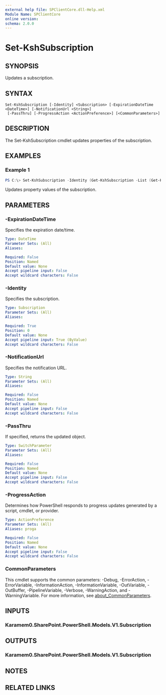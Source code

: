 ```yaml
---
external help file: SPClientCore.dll-Help.xml
Module Name: SPClientCore
online version:
schema: 2.0.0
---
```


# Set-KshSubscription

## SYNOPSIS
Updates a subscription.

## SYNTAX

```
Set-KshSubscription [-Identity] <Subscription> [-ExpirationDateTime <DateTime>] [-NotificationUrl <String>]
 [-PassThru] [-ProgressAction <ActionPreference>] [<CommonParameters>]
```

## DESCRIPTION
The Set-KshSubscription cmdlet updates properties of the subscription.

## EXAMPLES

### Example 1
```powershell
PS C:\> Set-KshSubscription -Identity (Get-KshSubscription -List (Get-KshList -ListTitle 'Announcements') -SubscriptionId '40231e12-904f-430a-aa76-a6487076c36e') -ExpirationDateTime [System.DateTime]::UtcNow.AddDays(1)
```

Updates property values of the subscription.

## PARAMETERS

### -ExpirationDateTime
Specifies the expiration date/time.

```yaml
Type: DateTime
Parameter Sets: (All)
Aliases:

Required: False
Position: Named
Default value: None
Accept pipeline input: False
Accept wildcard characters: False
```

### -Identity
Specifies the subscription.

```yaml
Type: Subscription
Parameter Sets: (All)
Aliases:

Required: True
Position: 0
Default value: None
Accept pipeline input: True (ByValue)
Accept wildcard characters: False
```

### -NotificationUrl
Specifies the notification URL.

```yaml
Type: String
Parameter Sets: (All)
Aliases:

Required: False
Position: Named
Default value: None
Accept pipeline input: False
Accept wildcard characters: False
```

### -PassThru
If specified, returns the updated object.

```yaml
Type: SwitchParameter
Parameter Sets: (All)
Aliases:

Required: False
Position: Named
Default value: None
Accept pipeline input: False
Accept wildcard characters: False
```

### -ProgressAction
Determines how PowerShell responds to progress updates generated by a script, cmdlet, or provider.

```yaml
Type: ActionPreference
Parameter Sets: (All)
Aliases: proga

Required: False
Position: Named
Default value: None
Accept pipeline input: False
Accept wildcard characters: False
```

### CommonParameters
This cmdlet supports the common parameters: -Debug, -ErrorAction, -ErrorVariable, -InformationAction, -InformationVariable, -OutVariable, -OutBuffer, -PipelineVariable, -Verbose, -WarningAction, and -WarningVariable. For more information, see [about_CommonParameters](http://go.microsoft.com/fwlink/?LinkID=113216).

## INPUTS

### Karamem0.SharePoint.PowerShell.Models.V1.Subscription

## OUTPUTS

### Karamem0.SharePoint.PowerShell.Models.V1.Subscription

## NOTES

## RELATED LINKS

